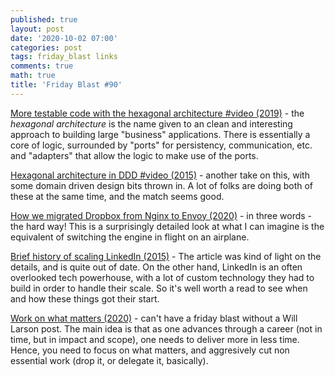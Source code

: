 ```yaml
---
published: true
layout: post
date: '2020-10-02 07:00'
categories: post
tags: friday_blast links
comments: true
math: true
title: 'Friday Blast #90'
---
```

[More testable code with the hexagonal architecture #video (2019)](https://www.youtube.com/watch?v=ujb_O6myknY&feature=youtu.be) - 
the _hexagonal architecture_ is the name given to an clean and interesting approach to building large "business"
applications. There is essentially a core of logic, surrounded by "ports" for persistency, communication, etc. and
"adapters" that allow the logic to make use of the ports.

[Hexagonal architecture in DDD #video (2015)](https://www.youtube.com/watch?v=u6oTg5oRH24&feature=youtu.be) - another
take on this, with some domain driven design bits thrown in. A lot of folks are doing both of these at the
same time, and the match seems good.

[How we migrated Dropbox from Nginx to Envoy (2020)](https://dropbox.tech/infrastructure/how-we-migrated-dropbox-from-nginx-to-envoy) - 
in three words - the hard way! This is a surprisingly detailed look at what I can imagine is the equivalent of switching
the engine in flight on an airplane.

[Brief history of scaling LinkedIn (2015)](https://engineering.linkedin.com/architecture/brief-history-scaling-linkedin) -
The article was kind of light on the details, and is quite out of date. On the other hand, LinkedIn is an often
overlooked tech powerhouse, with a lot of custom technology they had to build in order to handle their scale. So it's
well worth a read to see when and how these things got their start.

[Work on what matters (2020)](https://lethain.com/work-on-what-matters/) - can't have a friday blast without a Will
Larson post. The main idea is that as one advances through a career (not in time, but in impact and scope), one needs
to deliver more in less time. Hence, you need to focus on what matters, and aggresively cut non essential work (drop
it, or delegate it, basically).
